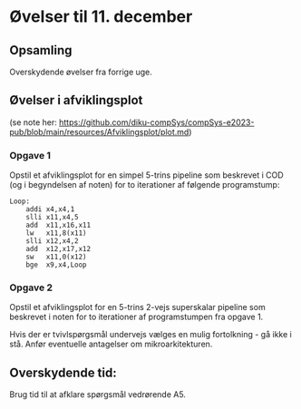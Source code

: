 # Øvelser til 11. december

## Opsamling

Overskydende øvelser fra forrige uge.

## Øvelser i afviklingsplot

(se note her: https://github.com/diku-compSys/compSys-e2023-pub/blob/main/resources/Afviklingsplot/plot.md)

### Opgave 1

Opstil et afviklingsplot for en simpel 5-trins pipeline som beskrevet i COD (og i begyndelsen af noten) for to
iterationer af følgende programstump:

~~~
Loop:
    addi x4,x4,1
    slli x11,x4,5
    add  x11,x16,x11
    lw	 x11,8(x11)
    slli x12,x4,2
    add	 x12,x17,x12
    sw   x11,0(x12)
    bge  x9,x4,Loop
~~~

### Opgave 2

Opstil et afviklingsplot for en 5-trins 2-vejs superskalar pipeline som beskrevet i noten for to
iterationer af programstumpen fra opgave 1.

Hvis der er tvivlspørgsmål undervejs vælges en mulig fortolkning - gå ikke i stå.
Anfør eventuelle antagelser om mikroarkitekturen.

## Overskydende tid:

Brug tid til at afklare spørgsmål vedrørende A5.

